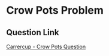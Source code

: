 # Crow Pots Problem

## Question Link

[Carrercup - Crow Pots Question](https://www.careercup.com/question?id=5166688897073152)
